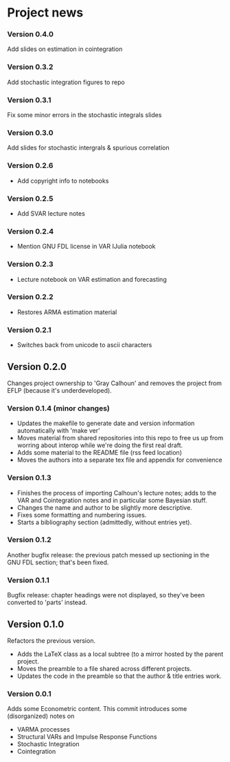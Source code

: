 Project news
============

### Version 0.4.0
Add slides on estimation in cointegration

### Version 0.3.2
Add stochastic integration figures to repo

### Version 0.3.1
Fix some minor errors in the stochastic integrals slides

### Version 0.3.0
Add slides for stochastic intergrals & spurious correlation

### Version 0.2.6
* Add copyright info to notebooks

### Version 0.2.5
* Add SVAR lecture notes

### Version 0.2.4
* Mention GNU FDL license in VAR IJulia notebook

### Version 0.2.3
* Lecture notebook on VAR estimation and forecasting

### Version 0.2.2
* Restores ARMA estimation material

### Version 0.2.1
* Switches back from unicode to ascii characters

Version 0.2.0
-------------
Changes project ownership to 'Gray Calhoun' and removes the project
from EFLP (because it's underdeveloped).

### Version 0.1.4 (minor changes)
* Updates the makefile to generate date and version information
  automatically with 'make ver'
* Moves material from shared repositories into this repo to free us up
  from worring about interop while we're doing the first real draft.
* Adds some material to the README file (rss feed location)
* Moves the authors into a separate tex file and appendix for convenience

### Version 0.1.3 
* Finishes the process of importing Calhoun's lecture notes; adds to
  the VAR and Cointegration notes and in particular some Bayesian
  stuff.
* Changes the name and author to be slightly more descriptive.
* Fixes some formatting and numbering issues.
* Starts a bibliography section (admittedly, without entries yet).

### Version 0.1.2
Another bugfix release: the previous patch messed up sectioning in the
GNU FDL section; that's been fixed.

### Version 0.1.1
Bugfix release: chapter headings were not displayed, so they've been
converted to 'parts' instead.

Version 0.1.0
-------------
Refactors the previous version.
- Adds the LaTeX class as a local subtree (to a mirror hosted by the
  parent project.
- Moves the preamble to a file shared across different projects.
- Updates the code in the preamble so that the author & title entries
  work.

### Version 0.0.1
Adds some Econometric content.  This commit introduces some
(disorganized) notes on
- VARMA processes
- Structural VARs and Impulse Response Functions
- Stochastic Integration
- Cointegration